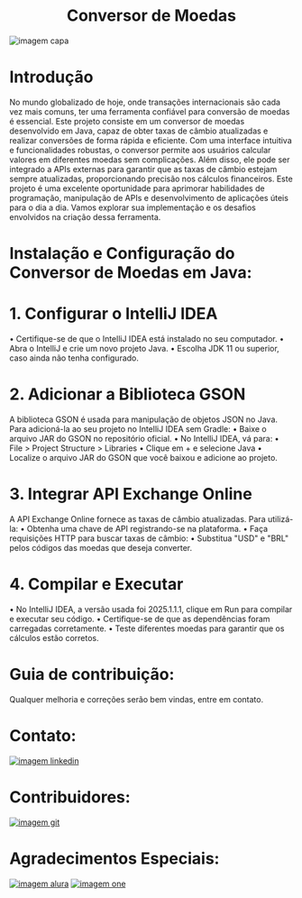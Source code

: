 <h1 align="center"> Conversor de Moedas </h1>

![imagem capa](assets/capa.png)

# Introdução

No mundo globalizado de hoje, onde transações internacionais são cada vez mais comuns, ter uma ferramenta confiável para conversão de moedas é essencial. Este projeto consiste em um conversor de moedas desenvolvido em Java, capaz de obter taxas de câmbio atualizadas e realizar conversões de forma rápida e eficiente.
Com uma interface intuitiva e funcionalidades robustas, o conversor permite aos usuários calcular valores em diferentes moedas sem complicações. Além disso, ele pode ser integrado a APIs externas para garantir que as taxas de câmbio estejam sempre atualizadas, proporcionando precisão nos cálculos financeiros.
Este projeto é uma excelente oportunidade para aprimorar habilidades de programação, manipulação de APIs e desenvolvimento de aplicações úteis para o dia a dia. Vamos explorar sua implementação e os desafios envolvidos na criação dessa ferramenta.

# Instalação e Configuração do Conversor de Moedas em Java:

# 1. Configurar o IntelliJ IDEA
•	Certifique-se de que o IntelliJ IDEA está instalado no seu computador.
•	Abra o IntelliJ e crie um novo projeto Java.
•	Escolha JDK 11 ou superior, caso ainda não tenha configurado.

# 2. Adicionar a Biblioteca GSON
A biblioteca GSON é usada para manipulação de objetos JSON no Java. Para adicioná-la ao seu projeto no IntelliJ IDEA sem Gradle:
•	Baixe o arquivo JAR do GSON no repositório oficial.
•	No IntelliJ IDEA, vá para:
•	File > Project Structure > Libraries
•	Clique em + e selecione Java
•	Localize o arquivo JAR do GSON que você baixou e adicione ao projeto.

# 3. Integrar API Exchange Online
A API Exchange Online fornece as taxas de câmbio atualizadas. Para utilizá-la:
•	Obtenha uma chave de API registrando-se na plataforma.
•	Faça requisições HTTP para buscar taxas de câmbio:
•	Substitua "USD" e "BRL" pelos códigos das moedas que deseja converter.

# 4. Compilar e Executar
•	No IntelliJ IDEA, a versão usada foi 2025.1.1.1, clique em Run para compilar e executar seu código.
•	Certifique-se de que as dependências foram carregadas corretamente.
•	Teste diferentes moedas para garantir que os cálculos estão corretos.


# Guia de contribuição:

Qualquer melhoria e correções serão bem vindas, entre em contato.

# Contato:

[![imagem linkedin](assets/linkedin_small.png)](https://www.linkedin.com/in/mpbmarcio-dev/)

# Contribuidores:

[![imagem git](assets/github_small.png)](https://github.com/mpbmarcio/)

# Agradecimentos Especiais:

[![imagem alura](assets/alura.jpg)](https://www.alura.com.br/)
[![imagem one](assets/one.png)](https://www.oracle.com/br/education/oracle-next-education/)
